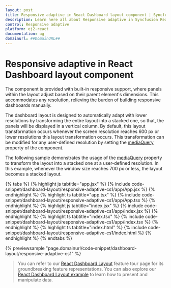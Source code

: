 ```yaml
---
layout: post
title: Responsive adaptive in React Dashboard layout component | Syncfusion
description: Learn here all about Responsive adaptive in Syncfusion React Dashboard layout component of Syncfusion Essential JS 2 and more.
control: Responsive adaptive 
platform: ej2-react
documentation: ug
domainurl: ##DomainURL##
---
```


# Responsive adaptive in React Dashboard layout component

The component is provided with built-in responsive support, where panels within the layout adjust based on their parent element's dimensions. This accommodates any resolution, relieving the burden of building responsive dashboards manually.

The dashboard layout is designed to automatically adapt with lower resolutions by transforming the entire layout into a stacked one, so that, the panels will be displayed in a vertical column. By default, this layout transformation occurs whenever the screen resolution reaches 600 px or lower resolutions this layout transformation occurs. This transformation can be modified for any user-defined resolution by setting the [mediaQuery](https://ej2.syncfusion.com/react/documentation/api/dashboard-layout/#mediaquery) property of the component.

The following sample demonstrates the usage of the [mediaQuery](https://ej2.syncfusion.com/react/documentation/api/dashboard-layout/#mediaquery) property to transform the layout into a stacked one at a user-defined resolution. In this example, whenever the window size reaches 700 px or less, the layout becomes a stacked layout.

{% tabs %}
{% highlight js tabtitle="app.jsx" %}
{% include code-snippet/dashboard-layout/responsive-adaptive-cs1/app/App.jsx %}
{% endhighlight %}
{% highlight ts tabtitle="app.tsx" %}
{% include code-snippet/dashboard-layout/responsive-adaptive-cs1/app/App.tsx %}
{% endhighlight %}
{% highlight js tabtitle="index.jsx" %}
{% include code-snippet/dashboard-layout/responsive-adaptive-cs1/app/index.jsx %}
{% endhighlight %}
{% highlight ts tabtitle="index.tsx" %}
{% include code-snippet/dashboard-layout/responsive-adaptive-cs1/app/index.tsx %}
{% endhighlight %}
{% highlight ts tabtitle="index.html" %}
{% include code-snippet/dashboard-layout/responsive-adaptive-cs1/index.html %}
{% endhighlight %}
{% endtabs %}

 {% previewsample "page.domainurl/code-snippet/dashboard-layout/responsive-adaptive-cs1" %}

> You can refer to our [React Dashboard Layout](https://www.syncfusion.com/react-ui-components/react-dashboard-layout) feature tour page for its groundbreaking feature representations. You can also explore our [React Dashboard Layout example](https://ej2.syncfusion.com/react/demos/#/material/dashboard-layout/default) to learn how to present and manipulate data.